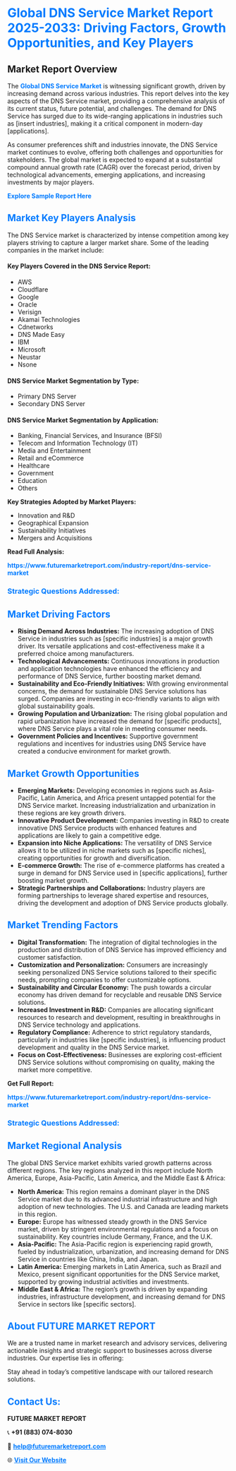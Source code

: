 <h1 style="color: #007BFF;">Global DNS Service Market Report 2025-2033: Driving Factors, Growth Opportunities, and Key Players</h1>

<section id="overview">
<h2>Market Report Overview</h2>
<p>The <a href="https://www.futuremarketreport.com/industry-report/dns-service-market" style="color: #007BFF; text-decoration: none;"><strong>Global DNS Service Market</strong></a> is witnessing significant growth, driven by increasing demand across various industries. This report delves into the key aspects of the DNS Service market, providing a comprehensive analysis of its current status, future potential, and challenges. The demand for DNS Service has surged due to its wide-ranging applications in industries such as [insert industries], making it a critical component in modern-day [applications].</p>
<p>As consumer preferences shift and industries innovate, the DNS Service market continues to evolve, offering both challenges and opportunities for stakeholders. The global market is expected to expand at a substantial compound annual growth rate (CAGR) over the forecast period, driven by technological advancements, emerging applications, and increasing investments by major players.</p>
</section>

<section id="overview">
<p><a href="https://www.futuremarketreport.com/request-sample/reportId=101722" style="color: #007BFF; text-decoration: none;"><strong>Explore Sample Report Here</strong></a></p>
</section>

<section id="key-players">
<h2 style="color: #007BFF;">Market Key Players Analysis</h2>
<p>The DNS Service market is characterized by intense competition among key players striving to capture a larger market share. Some of the leading companies in the market include:</p>
<h4>Key Players Covered in the DNS Service Report:</h4>
<ul><li>AWS</li><li>Cloudflare</li><li>Google</li><li>Oracle</li><li>Verisign</li><li>Akamai Technologies</li><li>Cdnetworks</li><li>DNS Made Easy</li><li>IBM</li><li>Microsoft</li><li>Neustar</li><li>Nsone</li></ul>
<h4>DNS Service Market Segmentation by Type:</h4>
<ul><li>Primary DNS Server</li><li>Secondary DNS Server</li></ul>

<h4>DNS Service Market Segmentation by Application:</h4>
<ul><li>Banking, Financial Services, and Insurance (BFSI)</li><li>Telecom and Information Technology (IT)</li><li>Media and Entertainment</li><li>Retail and eCommerce</li><li>Healthcare</li><li>Government</li><li>Education</li><li>Others</li></ul>
<p><strong>Key Strategies Adopted by Market Players:</strong></p>
<ul>
<li>Innovation and R&D</li>
<li>Geographical Expansion</li>
<li>Sustainability Initiatives</li>
<li>Mergers and Acquisitions</li>
</ul>
</section>

<section>
<p><strong>Read Full Analysis: </strong></p><a href="https://www.futuremarketreport.com/industry-report/dns-service-market" style="color: #007BFF; text-decoration: none;"><strong>https://www.futuremarketreport.com/industry-report/dns-service-market</strong></a>
<h3 style="color: #007BFF;">Strategic Questions Addressed:</h3>
</section>

<section id="driving-factors">
<h2 style="color: #007BFF;">Market Driving Factors</h2>
<ul>
<li><strong>Rising Demand Across Industries:</strong> The increasing adoption of DNS Service in industries such as [specific industries] is a major growth driver. Its versatile applications and cost-effectiveness make it a preferred choice among manufacturers.</li>
<li><strong>Technological Advancements:</strong> Continuous innovations in production and application technologies have enhanced the efficiency and performance of DNS Service, further boosting market demand.</li>
<li><strong>Sustainability and Eco-Friendly Initiatives:</strong> With growing environmental concerns, the demand for sustainable DNS Service solutions has surged. Companies are investing in eco-friendly variants to align with global sustainability goals.</li>
<li><strong>Growing Population and Urbanization:</strong> The rising global population and rapid urbanization have increased the demand for [specific products], where DNS Service plays a vital role in meeting consumer needs.</li>
<li><strong>Government Policies and Incentives:</strong> Supportive government regulations and incentives for industries using DNS Service have created a conducive environment for market growth.</li>
</ul>
</section>

<section id="growth-opportunities">
<h2 style="color: #007BFF;">Market Growth Opportunities</h2>
<ul>
<li><strong>Emerging Markets:</strong> Developing economies in regions such as Asia-Pacific, Latin America, and Africa present untapped potential for the DNS Service market. Increasing industrialization and urbanization in these regions are key growth drivers.</li>
<li><strong>Innovative Product Development:</strong> Companies investing in R&D to create innovative DNS Service products with enhanced features and applications are likely to gain a competitive edge.</li>
<li><strong>Expansion into Niche Applications:</strong> The versatility of DNS Service allows it to be utilized in niche markets such as [specific niches], creating opportunities for growth and diversification.</li>
<li><strong>E-commerce Growth:</strong> The rise of e-commerce platforms has created a surge in demand for DNS Service used in [specific applications], further boosting market growth.</li>
<li><strong>Strategic Partnerships and Collaborations:</strong> Industry players are forming partnerships to leverage shared expertise and resources, driving the development and adoption of DNS Service products globally.</li>
</ul>
</section>

<section id="trending-factors">
<h2 style="color: #007BFF;">Market Trending Factors</h2>
<ul>
<li><strong>Digital Transformation:</strong> The integration of digital technologies in the production and distribution of DNS Service has improved efficiency and customer satisfaction.</li>
<li><strong>Customization and Personalization:</strong> Consumers are increasingly seeking personalized DNS Service solutions tailored to their specific needs, prompting companies to offer customizable options.</li>
<li><strong>Sustainability and Circular Economy:</strong> The push towards a circular economy has driven demand for recyclable and reusable DNS Service solutions.</li>
<li><strong>Increased Investment in R&D:</strong> Companies are allocating significant resources to research and development, resulting in breakthroughs in DNS Service technology and applications.</li>
<li><strong>Regulatory Compliance:</strong> Adherence to strict regulatory standards, particularly in industries like [specific industries], is influencing product development and quality in the DNS Service market.</li>
<li><strong>Focus on Cost-Effectiveness:</strong> Businesses are exploring cost-efficient DNS Service solutions without compromising on quality, making the market more competitive.</li>
</ul>
</section>

<section>
<p><strong>Get Full Report: </strong></p><a href="https://www.futuremarketreport.com/industry-report/dns-service-market" style="color: #007BFF; text-decoration: none;"><strong>https://www.futuremarketreport.com/industry-report/dns-service-market</strong></a>
<h3 style="color: #007BFF;">Strategic Questions Addressed:</h3>
</section>


<section id="regional-analysis">
<h2 style="color: #007BFF;">Market Regional Analysis</h2>
<p>The global DNS Service market exhibits varied growth patterns across different regions. The key regions analyzed in this report include North America, Europe, Asia-Pacific, Latin America, and the Middle East & Africa:</p>
<ul>
<li><strong>North America:</strong> This region remains a dominant player in the DNS Service market due to its advanced industrial infrastructure and high adoption of new technologies. The U.S. and Canada are leading markets in this region.</li>
<li><strong>Europe:</strong> Europe has witnessed steady growth in the DNS Service market, driven by stringent environmental regulations and a focus on sustainability. Key countries include Germany, France, and the U.K.</li>
<li><strong>Asia-Pacific:</strong> The Asia-Pacific region is experiencing rapid growth, fueled by industrialization, urbanization, and increasing demand for DNS Service in countries like China, India, and Japan.</li>
<li><strong>Latin America:</strong> Emerging markets in Latin America, such as Brazil and Mexico, present significant opportunities for the DNS Service market, supported by growing industrial activities and investments.</li>
<li><strong>Middle East & Africa:</strong> The region’s growth is driven by expanding industries, infrastructure development, and increasing demand for DNS Service in sectors like [specific sectors].</li>
</ul>
</section>

<footer>
<h2 style="color: #007BFF;">About FUTURE MARKET REPORT</h2>
<p>We are a trusted name in market research and advisory services, delivering actionable insights and strategic support to businesses across diverse industries. Our expertise lies in offering:</p>

<p>Stay ahead in today’s competitive landscape with our tailored research solutions.</p>

<h2 style="color: #007BFF;">Contact Us:</h2>
<p><strong>FUTURE MARKET REPORT</strong></p>
<p>📞 <strong>+91 (883) 074-8030</strong></p>
<p>📧 <strong><a href="mailto:help@futuremarketreport.com" style="color: #007BFF;">help@futuremarketreport.com</a></strong></p>
<p>🌐 <strong><a href="https://www.futuremarketreport.com/" style="color: #007BFF;">Visit Our Website</a></strong></p>
</footer>